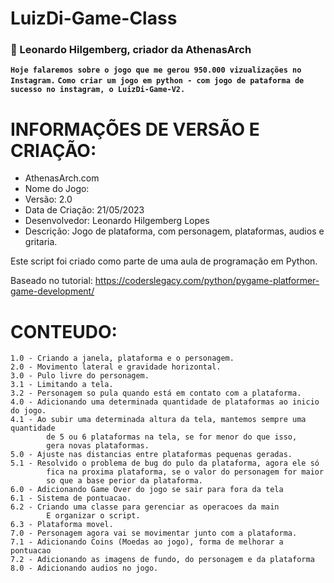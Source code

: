# LuizDi-Game-Class

### :wolf: Leonardo Hilgemberg, criador da AthenasArch
**`Hoje falaremos sobre o jogo que me gerou 950.000 vizualizações no Instagram.`**
**`Como criar um jogo em python - com jogo de pataforma de sucesso no instagram, o LuizDi-Game-V2.`**

#

# INFORMAÇÕES DE VERSÃO E CRIAÇÃO:
- AthenasArch.com
- Nome do Jogo: <Luiz-Di Game>
- Versão: 2.0
- Data de Criação: 21/05/2023
- Desenvolvedor: Leonardo Hilgemberg Lopes
- Descrição: Jogo de plataforma, com personagem, plataformas, audios e gritaria.

Este script foi criado como parte de uma aula de programação em Python.

Baseado no tutorial: https://coderslegacy.com/python/pygame-platformer-game-development/

# CONTEUDO:
    1.0 - Criando a janela, plataforma e o personagem.
    2.0 - Movimento lateral e gravidade horizontal.
    3.0 - Pulo livre do personagem.
    3.1 - Limitando a tela.
    3.2 - Personagem so pula quando está em contato com a plataforma.
    4.0 - Adicionando uma determinada quantidade de plataformas ao inicio do jogo.
    4.1 - Ao subir uma determinada altura da tela, mantemos sempre uma quantidade 
            de 5 ou 6 plataformas na tela, se for menor do que isso,
            gera novas plataformas.
    5.0 - Ajuste nas distancias entre plataformas pequenas geradas.
    5.1 - Resolvido o problema de bug do pulo da plataforma, agora ele só 
            fica na proxima plataforma, se o valor do personagem for maior 
            so que a base perior da plataforma.
    6.0 - Adicionando Game Over do jogo se sair para fora da tela
    6.1 - Sistema de pontuacao.
    6.2 - Criando uma classe para gerenciar as operacoes da main
            E organizar o script.
    6.3 - Plataforma movel.
    7.0 - Personagem agora vai se movimentar junto com a plataforma.
    7.1 - Adicionando Coins (Moedas ao jogo), forma de melhorar a pontuacao
    7.2 - Adicionando as imagens de fundo, do personagem e da plataforma
    8.0 - Adicionando audios no jogo.